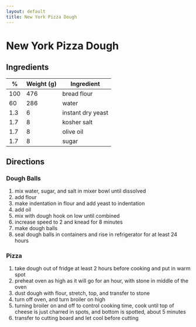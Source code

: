 ```yaml
---
layout: default
title: New York Pizza Dough
---
```


# New York Pizza Dough

## Ingredients

%  | Weight (g) | Ingredient
-|-|-
100 | 476 | bread flour
60 | 286 | water
1.3 | 6 | instant dry yeast
1.7 | 8 | kosher salt
1.7 | 8 | olive oil
1.7 | 8 | sugar

## Directions

### Dough Balls

1. mix water, sugar, and salt in mixer bowl until dissolved
2. add flour
3. make indentation in flour and add yeast to indentation
4. add oil
5. mix with dough hook on low until combined
6. increase speed to 2 and knead for 8 minutes
7. make dough balls
8. seal dough balls in containers and rise in refrigerator for at least 24 hours

### Pizza

1. take dough out of fridge at least 2 hours before cooking and put in warm spot
2. preheat oven as high as it will go for an hour, with stone in middle of the oven
3. dust dough with flour, stretch, top, and transfer to stone
4. turn off oven, and turn broiler on high
5. turning broiler on and off to control cooking time, cook until top of cheese is just charred in spots, and bottom is spotted, about 5 minutes
6. transfer to cutting board and let cool before cutting